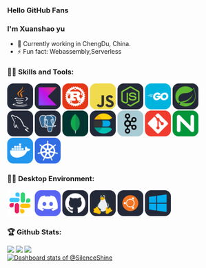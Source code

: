 ### Hello GitHub Fans

### I'm Xuanshao yu

- 🌱 Currently working in ChengDu, China.
- ⚡ Fun fact: Webassembly,Serverless 

<!-- https://skillicons.dev/icons -->
### 👨‍💻 Skills and Tools: 
<p align="left">
  <img style="margin: auto" src="./icon/Java-Dark.svg" alt=slack width="60" height="60">
  <img style="margin: auto" src="./icon/Kotlin-Dark.svg" alt=slack width="60" height="60">
  <img style="margin: auto" src="./icon/Rust.svg" alt=slack width="60" height="60">
  <img style="margin: auto" src="./icon/JavaScript.svg" alt=slack width="60" height="60">
  <img style="margin: auto" src="./icon/NodeJS-Dark.svg" alt=slack width="60" height="60">
  <img style="margin: auto" src="./icon/GoLang.svg" alt=slack width="60" height="60">
  <img style="margin: auto" src="./icon/Spring-Dark.svg" alt=slack width="60" height="60">
  <img style="margin: auto" src="./icon/MySQL-Dark.svg" alt=slack width="60" height="60">
  <img style="margin: auto" src="./icon/PostgreSQL-Dark.svg" alt=slack width="60" height="60">
  <img style="margin: auto" src="./icon/MongoDB.svg" alt=slack width="60" height="60">
  <img style="margin: auto" src="./icon/Elasticsearch-Dark.svg" alt=slack width="60" height="60">
  <img style="margin: auto" src="./icon/Kafka.svg" alt=slack width="60" height="60">
  <img style="margin: auto" src="./icon/Git.svg" alt=slack width="60" height="60">
  <img style="margin: auto" src="./icon/Nginx.svg" alt=slack width="60" height="60">
  <img style="margin: auto" src="./icon/Docker.svg" alt=slack width="60" height="60">
  <img style="margin: auto" src="./icon/Kubernetes.svg" alt=slack width="60" height="60">
</p>

### 👨‍💻 Desktop Environment: 
<p align="left">
  <img style="margin: auto" src="./icon/Slack.svg" alt=slack width="60" height="60">
  <img style="margin: auto" src="./icon/Discord.svg" alt=slack width="60" height="60">
  <img style="margin: auto" src="./icon/Github-Dark.svg" alt=slack width="60" height="60">
  <img style="margin: auto" src="./icon/Linux-Dark.svg" alt=slack width="60" height="60">
  <img style="margin: auto" src="./icon/Ubuntu-Dark.svg" alt=slack width="60" height="60">
  <img style="margin: auto" src="./icon/Windows-Dark.svg" alt=slack width="60" height="60">
</p>

### 🏆 Github Stats:
<picture>
  <source
    media="(prefers-color-scheme: dark)"
    srcset="https://github-profile-summary-cards.vercel.app/api/cards/most-commit-language?username=SilenceShine&theme=github_dark"
  />
  <img
    src="https://github-profile-summary-cards.vercel.app/api/cards/most-commit-language?username=SilenceShine&theme=github"
  />
</picture>
<picture>
  <source
    media="(prefers-color-scheme: dark)"
    srcset="https://github-profile-summary-cards.vercel.app/api/cards/repos-per-language?username=SilenceShine&theme=github_dark"
  />
  <img
    src="https://github-profile-summary-cards.vercel.app/api/cards/repos-per-language?username=SilenceShine&theme=github"
  />
</picture>
<picture>
  <source
    media="(prefers-color-scheme: dark)"
    srcset="https://github-profile-summary-cards.vercel.app/api/cards/profile-details?username=SilenceShine&theme=github_dark"
  />
  <img
    src="https://github-profile-summary-cards.vercel.app/api/cards/profile-details?username=SilenceShine&theme=github"
  />
</picture>
<!-- Copy-paste in your Readme.md file -->
<a href="https://next.ossinsight.io/widgets/official/compose-user-dashboard-stats?user_id=126382592" target="_blank" style="display: block" align="left">
  <picture>
    <source media="(prefers-color-scheme: dark)" srcset="https://next.ossinsight.io/widgets/official/compose-user-dashboard-stats/thumbnail.png?user_id=126382592&image_size=auto&color_scheme=dark" width="771" height="auto">
    <img alt="Dashboard stats of @SilenceShine" src="https://next.ossinsight.io/widgets/official/compose-user-dashboard-stats/thumbnail.png?user_id=126382592&image_size=auto&color_scheme=light" width="771" height="auto">
  </picture>
</a>
<!-- Made with [OSS Insight](https://ossinsight.io/) -->

